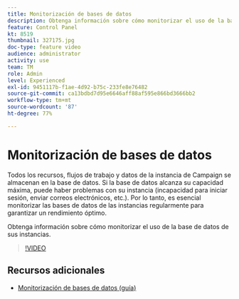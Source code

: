 ```yaml
---
title: Monitorización de bases de datos
description: Obtenga información sobre cómo monitorizar el uso de la base de datos de sus instancias.
feature: Control Panel
kt: 8519
thumbnail: 327175.jpg
doc-type: feature video
audience: administrator
activity: use
team: TM
role: Admin
level: Experienced
exl-id: 9451117b-f1ae-4d92-b75c-233fe8e76482
source-git-commit: ca13bdbd7d95e6646aff88af595e866bd3666bb2
workflow-type: tm+mt
source-wordcount: '87'
ht-degree: 77%

---
```


# Monitorización de bases de datos

Todos los recursos, flujos de trabajo y datos de la instancia de Campaign se almacenan en la base de datos. Si la base de datos alcanza su capacidad máxima, puede haber problemas con su instancia (incapacidad para iniciar sesión, enviar correos electrónicos, etc.). Por lo tanto, es esencial monitorizar las bases de datos de las instancias regularmente para garantizar un rendimiento óptimo.

Obtenga información sobre cómo monitorizar el uso de la base de datos de sus instancias.

>[!VIDEO](https://video.tv.adobe.com/v/327175?quality=12)

## Recursos adicionales

* [Monitorización de bases de datos (guía)](https://experienceleague.adobe.com/docs/control-panel/using/performance-monitoring/database-monitoring.html?lang=es#performance-monitoring)
